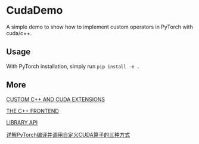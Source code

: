 # CudaDemo

A simple demo to show how to implement custom operators in PyTorch with cuda/c++.

## Usage
With PyTorch installation, simply run `pip install -e .`

## More

[CUSTOM C++ AND CUDA EXTENSIONS](https://pytorch.org/tutorials/advanced/cpp_extension.html)

[THE C++ FRONTEND](https://pytorch.org/cppdocs/frontend.html)

[LIBRARY API](https://pytorch.org/cppdocs/api/library_root.html)

[详解PyTorch编译并调用自定义CUDA算子的三种方式](https://zhuanlan.zhihu.com/p/358778742)